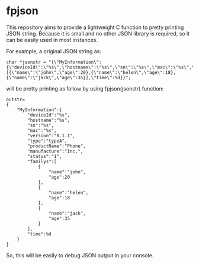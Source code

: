 # fpjson
This repository aims to provide a lightweight C function to pretty printing JSON string. Because it is small and no other JSON library is required, so it can be easily used in most instances.

For example, a original JSON string as:

```
char *jsonstr = "{\"MyInformation\":{\"deviceId\":\"%s\",\"hostname\":\"%s\",\"sn\":\"%s\",\"mac\":\"%s\",\"version\":\"0.1.1\",\"type\":\"typeA\",\"productName\":\"Phone\",\"manufacture\":\"Inc.\",\"status\":\"1\",\"familys\":[{\"name\":\"john\",\"age\":20},{\"name\":\"helen\",\"age\":18},{\"name\":\"jack\",\"age\":35}],\"time\":%d}}";
```

will be pretty printing as follow by using fpjson(jsonstr) function:
```
outstr=
{
    "MyInformation":{
        "deviceId":"%s",
        "hostname":"%s",
        "sn":"%s",
        "mac":"%s",
        "version":"0.1.1",
        "type":"typeA",
        "productName":"Phone",
        "manufacture":"Inc.",
        "status":"1",
        "familys":[
            {
                "name":"john",
                "age":20
            },
            {
                "name":"helen",
                "age":18
            },
            {
                "name":"jack",
                "age":35
            }
        ],
        "time":%d
    }
}
```

So, this will be easily to debug JSON output in your console.
